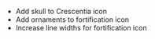 * Add skull to Crescentia icon
* Add ornaments to fortification icon
* Increase line widths for fortification icon
